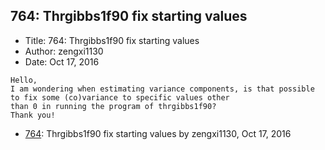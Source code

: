 ## 764: Thrgibbs1f90 fix starting values

- Title: 764: Thrgibbs1f90 fix starting values
- Author: zengxi1130
- Date: Oct 17, 2016

```
Hello,
I am wondering when estimating variance components, is that possible to fix some (co)variance to specific values other
than 0 in running the program of thrgibbs1f90?
Thank you! 
```

- [764](0764.md): Thrgibbs1f90 fix starting values by zengxi1130, Oct 17, 2016
